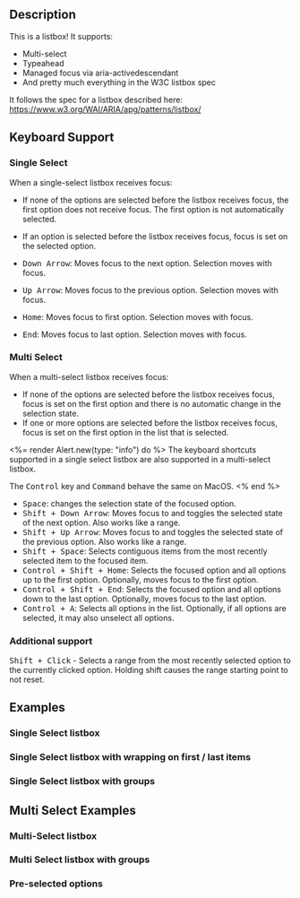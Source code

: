 ---
---

<light-preview preview-mode="shadow-dom">
  <template slot="code">
    <form>
      <role-listbox style="height: 200px;">
        <role-option selected value="1">Option 1</role-option>
        <role-option value="2">Option 2</role-option>
        <role-option value="3">Option 3</role-option>
        <role-option value="4">Option 4</role-option>
        <role-option value="5">Option 5</role-option>
        <role-option value="6">Option 6</role-option>
        <role-option value="7">Option 7</role-option>
        <role-option value="8">Option 8</role-option>
        <role-option value="9">Option 9</role-option>
        <role-option value="10">Option 10</role-option>
        <role-option value="Flamingo">Flamingo</role-option>
      </role-listbox>
    </form>
  </template>
</light-preview>

## Description

This is a listbox! It supports:

- Multi-select
- Typeahead
- Managed focus via aria-activedescendant
- And pretty much everything in the W3C listbox spec

It follows the spec for a listbox described here: <https://www.w3.org/WAI/ARIA/apg/patterns/listbox/>

## Keyboard Support

### Single Select

When a single-select listbox receives focus:

- If none of the options are selected before the listbox receives focus, the first option does not receive focus. The first option is not automatically selected.
- If an option is selected before the listbox receives focus, focus is set on the selected option.

- <kbd>Down Arrow</kbd>: Moves focus to the next option. Selection moves with focus.
- <kbd>Up Arrow</kbd>: Moves focus to the previous option. Selection moves with focus.
- <kbd>Home</kbd>: Moves focus to first option. Selection moves with focus.
- <kbd>End</kbd>: Moves focus to last option. Selection moves with focus.

### Multi Select

When a multi-select listbox receives focus:

- If none of the options are selected before the listbox receives focus, focus is set on the first option and there is no automatic change in the selection state.
- If one or more options are selected before the listbox receives focus, focus is set on the first option in the list that is selected.

<%= render Alert.new(type: "info") do %>
  The keyboard shortcuts supported in a single select listbox are also supported in a multi-select listbox.

  The <kbd>Control</kbd> key and <kbd>Command</kbd> behave the same on MacOS.
<% end %>

- <kbd>Space</kbd>: changes the selection state of the focused option.
- <kbd>Shift + Down Arrow</kbd>: Moves focus to and toggles the selected state of the next option. Also works like a range.
- <kbd>Shift + Up Arrow</kbd>: Moves focus to and toggles the selected state of the previous option. Also works like a range.
- <kbd>Shift + Space</kbd>: Selects contiguous items from the most recently selected item to the focused item.
- <kbd>Control + Shift + Home</kbd>: Selects the focused option and all options up to the first option. Optionally, moves focus to the first option.
- <kbd>Control + Shift + End</kbd>: Selects the focused option and all options down to the last option. Optionally, moves focus to the last option.
- <kbd>Control + A</kbd>: Selects all options in the list. Optionally, if all options are selected, it may also unselect all options.

### Additional support

<kbd>Shift + Click</kbd> - Selects a range from the most recently selected option to the currently clicked option. Holding shift causes the range starting point to not reset.

## Examples

### Single Select listbox

<light-preview preview-mode="shadow-dom">
  <template slot="code">
    <role-listbox style="height: 200px;">
      <role-option selected value="1">Option 1</role-option>
      <role-option value="2">Option 2</role-option>
      <role-option value="3">Option 3</role-option>
      <role-option value="4">Option 4</role-option>
      <role-option value="5">Option 5</role-option>
      <role-option value="6">Option 6</role-option>
      <role-option value="7">Option 7</role-option>
      <role-option value="8">Option 8</role-option>
      <role-option value="9">Option 9</role-option>
      <role-option value="10">Option 10</role-option>
      <role-option value="Flamingo">Flamingo</role-option>
    </role-listbox>
  </template>
</light-preview>


### Single Select listbox with wrapping on first / last items

<light-preview preview-mode="shadow-dom">
  <template slot="code">
    <role-listbox wrap-selection style="height: 200px;">
      <role-option value="1">Option 1</role-option>
      <role-option value="2">Option 2</role-option>
      <role-option value="3">Option 3</role-option>
      <role-option value="4">Option 4</role-option>
      <role-option value="5">Option 5</role-option>
      <role-option value="6">Option 6</role-option>
      <role-option value="7">Option 7</role-option>
      <role-option value="8">Option 8</role-option>
      <role-option value="9">Option 9</role-option>
      <role-option value="10">Option 10</role-option>
      <role-option value="Flamingo">Flamingo</role-option>
    </role-listbox>
  </template>
</light-preview>


### Single Select listbox with groups

<light-preview preview-mode="shadow-dom">
  <template slot="code">
    <role-listbox style="height: 200px;">
      <role-option-group>
        <span slot="label">Land</span>

        <role-option value="dog">Dog</role-option>
        <role-option value="cat">Cat</role-option>
        <role-option value="moose">Moose</role-option>
        <role-option value="goose">Goose</role-option>
        <role-option value="spider_monkey">Spider Monkey</role-option>
      </role-option-group>

      <role-option-group>
        <span slot="label">Water</span>

        <role-option value="rock_lobster">Rock Lobster</role-option>
        <role-option value="snapping_turtle">Snapping Turtle</role-option>
        <role-option value="nessy">Nessy</role-option>
      </role-option-group>

      <role-option-group>
        <span slot="label">Air</span>

        <role-option value="dragon">Dragon</role-option>
        <role-option value="winged_horse">Winged Horse</role-option>
        <role-option value="falcon">Falcon</role-option>
      </role-option-group>
    </role-listbox>
  </template>
</light-preview>

## Multi Select Examples

### Multi-Select listbox

<light-preview preview-mode="shadow-dom">
  <template slot="code">
    <form>
      <role-listbox multiple style="height: 200px;" name="select">
        <role-option selected value="1">Option 1</role-option>
        <role-option selected value="2">Option 2</role-option>
        <role-option selected value="3">Option 3</role-option>
        <role-option value="4">Option 4</role-option>
        <role-option value="5">Option 5</role-option>
        <role-option value="6">Option 6</role-option>
        <role-option value="7">Option 7</role-option>
        <role-option value="8">Option 8</role-option>
        <role-option value="9">Option 9</role-option>
        <role-option value="10">Option 10</role-option>
      </role-listbox>
    </form>
  </template>
</light-preview>

### Multi Select listbox with groups

<light-preview preview-mode="shadow-dom">
  <template slot="code">
    <role-listbox multiple style="height: 200px;">
      <role-option-group>
        <span slot="label">Land</span>

        <role-option value="dog">Dog</role-option>
        <role-option value="cat">Cat</role-option>
        <role-option value="moose">Moose</role-option>
        <role-option value="goose">Goose</role-option>
        <role-option value="spider_monkey">Spider Monkey</role-option>
      </role-option-group>

      <role-option-group>
        <span slot="label">Water</span>

        <role-option value="rock_lobster">Rock Lobster</role-option>
        <role-option value="snapping_turtle">Snapping Turtle</role-option>
        <role-option value="nessy">Nessy</role-option>
      </role-option-group>

      <role-option-group>
        <span slot="label">Air</span>

        <role-option value="dragon">Dragon</role-option>
        <role-option value="winged_horse">Winged Horse</role-option>
        <role-option value="falcon">Falcon</role-option>
      </role-option-group>
    </role-listbox>
  </template>
</light-preview>

### Pre-selected options

<light-preview preview-mode="shadow-dom">
  <template slot="code">
    <form>
      <role-listbox name="multiple-select" multiple style="height: 200px;">
        <role-option selected value="dog">Dog</role-option>
        <role-option selected value="cat">Cat</role-option>
        <role-option selected value="moose">Moose</role-option>
        <role-option selected value="goose">Goose</role-option>
        <role-option value="spider_monkey">Spider Monkey</role-option>
        <role-option value="rock_lobster">Rock Lobster</role-option>
        <role-option value="snapping_turtle">Snapping Turtle</role-option>
        <role-option value="nessy">Nessy</role-option>
        <role-option value="dragon">Dragon</role-option>
        <role-option value="winged_horse">Winged Horse</role-option>
        <role-option value="falcon">Falcon</role-option>
      </role-listbox>
    </form>
  </template>
</light-preview>
